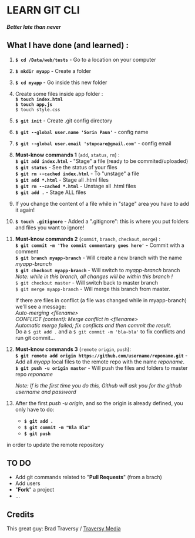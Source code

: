 # LEARN GIT CLI
##### Better late than never


## What I have done (and learned) :
1. __`$ cd /Data/web/tests`__ - Go to a location on your computer
2. __`$ mkdir myapp`__ - Create a folder
3. __`$ cd myapp`__ - Go inside this new folder

4. Create some files inside app folder :  
   __`$ touch index.html`__  
   __`$ touch app.js`__  
   `$ touch style.css`  

5. __`$ git init`__ - Create .git config directory
6. __`$ git --global user.name 'Sorin Paun'`__ - config name
7. __`$ git --global user.email 'stupoare@gmail.com'`__ - config email

8. __Must-know commands 1__ (`add`, `status`, `rm`) :  
   __`$ git add index.html`__ - "Stage" a file (ready to be commited/uploaded)  
   __`$ git status`__ - See the status of your files  
   __`$ git rm --cached index.html`__ - To "unstage" a file  
   __`$ git add *.html`__ - Stage all .html files  
   __`$ git rm --cached *.html`__ - Unstage all .html files  
   __`$ git add .`__ - Stage ALL files  
9. If you change the content of a file while in "stage" area you have to add it again!

10. __`$ touch .gitignore`__ - Added a ".gitignore": this is where you put folders and files you want to ignore!

11. **Must-know commands 2**  (`commit`, `branch`, `checkout`, `merge`) :  
   __`$ git commit -m 'The commit commentary goes here'`__ - Commit with a comment  
   __`$ git branch myapp-branch`__ - Will create a new branch with the name *myapp-branch*  
   __`$ git checkout myapp-branch`__ - Will switch to *myapp-branch* branch  
   *Note: while in this branch, all changes will be within this branch !*  
   `$ git checkout master` - Will switch back to master branch  
   `$ git merge myapp-branch` - Will merge this branch from master.

      If there are files in conflict (a file was changed while in myapp-branch) we'll see a message:  
      *Auto-merging \<filename\>*  
      *CONFLICT (content): Merge conflict in \<filename\>*    
      *Automatic merge failed; fix conflicts and then commit the result.*  
      Do a `$ git add .` and a `$ git commit -m 'bla-bla'` to fix conflicts and run git commit...  

12. __Must-know commands 3__ (`remote` `origin`, `push`):  
    __`$ git remote add origin https://github.com/username/reponame.git`__ - Add all *myapp* local files to the remote repo with the name *reponame*.  
    __`$ git push -u origin master`__ - Will push the files and folders to master repo *reponame*

    *Note: If is the first time you do this, Github will ask you for the github username and password*  
    
13. After the first *push -u origin*, and so the origin is already defined, you only have to do:  
    * __`$ git add .`__
    * __`$ git commit -m "Bla Bla"`__
    * __`$ git push`__  

   in order to update the remote repository

## TO DO
   * Add git commands related to "**Pull Requests**" (from a brach)
   * Add users
   * "__Fork__" a project
   * ...

## Credits
   This great guy: Brad Traversy / [Traversy Media](https://www.youtube.com/user/TechGuyWeb/)  
